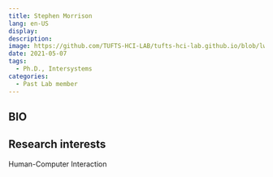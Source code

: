 ```yaml
---
title: Stephen Morrison
lang: en-US
display: 
description: 
image: https://github.com/TUFTS-HCI-LAB/tufts-hci-lab.github.io/blob/lwang89-patch-1/stephen_morrison.jpeg?raw=true
date: 2021-05-07
tags:
  - Ph.D., Intersystems
categories:
  - Past Lab member
--- 
```


## BIO


## Research interests
Human-Computer Interaction

